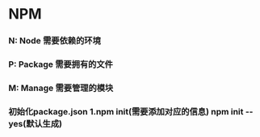 # NPM

### N: 	Node   需要依赖的环境
### P: 	Package		需要拥有的文件
### M:	Manage	需要管理的模块




### 初始化package.json  1.npm init(需要添加对应的信息) npm init --yes(默认生成)